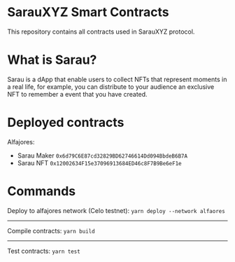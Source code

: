 # SarauXYZ Smart Contracts

This repository contains all contracts used in SarauXYZ protocol.

# What is Sarau?
Sarau is a dApp that enable users to collect NFTs that represent moments in a real life, for example, you can distribute to your audience an exclusive NFT to remember a event that you have created.

# Deployed contracts

Alfajores: 
- Sarau Maker `0x6d79C6E87cd32829BD62746614Dd094BbdeB6B7A`
- Sarau NFT `0x12002634F15e37096913684ED46c8F7B9Be6eF1e`

# Commands

Deploy to alfajores network (Celo testnet): `yarn deploy --network alfaores`

---
Compile contracts: `yarn build` 

---
Test contracts: `yarn test`